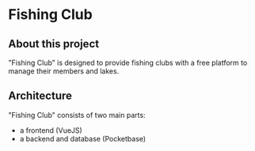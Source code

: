 # Fishing Club

## About this project

"Fishing Club" is designed to provide fishing clubs with a free platform to manage their members and lakes.

## Architecture

"Fishing Club" consists of two main parts:
* a frontend (VueJS)
* a backend and database (Pocketbase)
